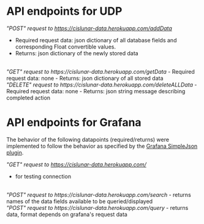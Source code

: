 # API endpoints for UDP 

<i> "POST" request to https://cislunar-data.herokuapp.com/addData</i> 
- Required request data: json dictionary of all database fields and corresponding Float convertible values.
- Returns: json dictionary of the newly stored data
</br>
<i> "GET" request to https://cislunar-data.herokuapp.com/getData</i> 
- Required request data: none
- Returns: json dictionary of all stored data
</br>
<i> "DELETE" request to https://cislunar-data.herokuapp.com/deleteALLData</i> 
- Required request data: none
- Returns: json string message describing completed action


# API endpoints for Grafana
The behavior of the following datapoints (required/returns) were implemented to follow the behavior as specified by the <a href = "https://grafana.com/grafana/plugins/grafana-simple-json-datasource/">Grafana SimpleJson plugin</a>.

<i> "GET" request to https://cislunar-data.herokuapp.com/</i> 
- for testing connection
</br>
<i> "POST" request to https://cislunar-data.herokuapp.com/search</i>
- returns names of the data fields available to be queried/displayed
</br>  
<i> "POST" request to https://cislunar-data.herokuapp.com/query</i> 
- returns data, format depends on grafana's request data
